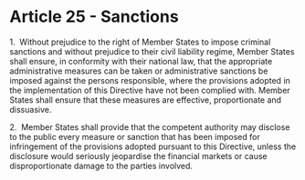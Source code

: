 # Article 25 - Sanctions


1.  Without prejudice to the right of Member States to impose criminal sanctions and without prejudice to their civil liability regime, Member States shall ensure, in conformity with their national law, that the appropriate administrative measures can be taken or administrative sanctions be imposed against the persons responsible, where the provisions adopted in the implementation of this Directive have not been complied with. Member States shall ensure that these measures are effective, proportionate and dissuasive.

2.  Member States shall provide that the competent authority may disclose to the public every measure or sanction that has been imposed for infringement of the provisions adopted pursuant to this Directive, unless the disclosure would seriously jeopardise the financial markets or cause disproportionate damage to the parties involved.
